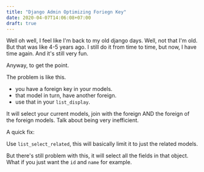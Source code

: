 ```yaml
---
title: "Django Admin Optimizing Foriegn Key"
date: 2020-04-07T14:06:08+07:00
draft: true
---
```


Well oh well, I feel like I'm back to my old django days. Well, not that I'm old. But that was like 4-5 years ago. I still do it from time to time, but now, I have time again. And it's still very fun.

Anyway, to get the point.

The problem is like this.

* you have a foreign key in your models.
* that model in turn, have another foreign.
* use that in your `list_display`.

It will select your current models, join with the foreign AND the foreign of the foreign models. Talk about being very inefficient.

A quick fix:

Use `list_select_related`, this will basically limit it to just the related models.

But there's still problem with this, it will select all the fields in that object. What if you just want the `id` and `name` for example.
